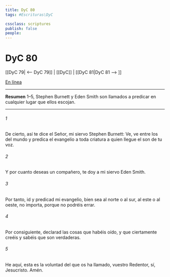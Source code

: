 ```yaml
---
title: DyC 80
tags: #Escrituras\DyC

cssclass: scriptures
publish: false
people:
---
```


# DyC 80
[[DyC 79| <-- DyC 79]] | [[DyC]] | [[DyC 81|DyC 81 --> ]]

[En línea](https://churchofjesuschrist.org/study/scriptures/dc-testament/dc/80?lang=spa)

---
__Resumen__
1–5, Stephen Burnett y Eden Smith son llamados a predicar en cualquier lugar que ellos escojan.

---
###### 1 
De cierto, así te dice el Señor, mi siervo Stephen Burnett: Ve, ve entre los del mundo y predica el evangelio a toda criatura a quien llegue el son de tu voz.

###### 2 
Y por cuanto deseas un compañero, te doy a mi siervo Eden Smith.

###### 3 
Por tanto, id y predicad mi evangelio, bien sea al norte o al sur, al este o al oeste, no importa, porque no podréis errar.

###### 4 
Por consiguiente, declarad las cosas que habéis oído, y que ciertamente creéis y sabéis que son verdaderas.

###### 5 
He aquí, esta es la voluntad del que os ha llamado, vuestro Redentor, sí, Jesucristo. Amén.

